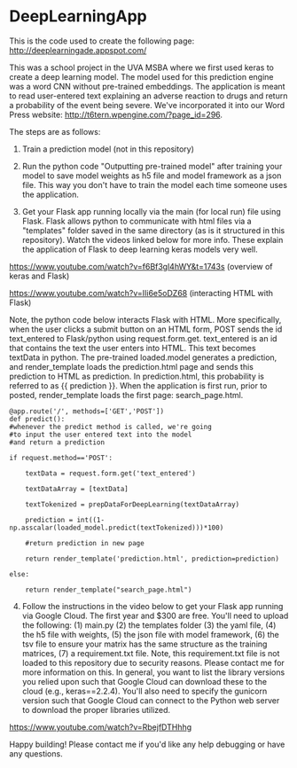 # DeepLearningApp

This is the code used to create the following page: http://deeplearningade.appspot.com/

This was a school project in the UVA MSBA where we first used keras to create a deep learning model. The model used for this prediction engine was a word CNN without pre-trained embeddings. The application is meant to read user-entered text explaining an adverse reaction to drugs and return a probability of the event being severe. We've incorporated it into our Word Press website: http://t6tern.wpengine.com/?page_id=296.

The steps are as follows:

1. Train a prediction model (not in this repository)

2. Run the python code "Outputting pre-trained model" after training your model to save model weights as h5 file and model framework as a json file. This way you don't have to train the model each time someone uses the application.

3. Get your Flask app running locally via the main (for local run) file using Flask. Flask allows python to communicate with html files via a "templates" folder saved in the same directory (as is it structured in this repository). Watch the videos linked below for more info. These explain the application of Flask to deep learning keras models very well.

https://www.youtube.com/watch?v=f6Bf3gl4hWY&t=1743s (overview of keras and Flask)

https://www.youtube.com/watch?v=IIi6e5oDZ68 (interacting HTML with Flask)

Note, the python code below interacts Flask with HTML. More specifically, when the user clicks a submit button on an HTML form, POST sends the id text_entered to Flask/python using request.form.get. text_entered is an id that contains the text the user enters into HTML. This text becomes textData in python. The pre-trained loaded.model generates a prediction, and render_template loads the prediction.html page and sends this prediction to HTML as prediction. In prediction.html, this probability is referred to as {{ prediction }}. When the application is first run, prior to posted, render_template loads the first page: search_page.html.


    @app.route('/', methods=['GET','POST'])
    def predict():
    #whenever the predict method is called, we're going    
    #to input the user entered text into the model
    #and return a prediction
    
    if request.method=='POST':
    
        textData = request.form.get('text_entered')
        
        textDataArray = [textData]

        textTokenized = prepDataForDeepLearning(textDataArray)

        prediction = int((1-np.asscalar(loaded_model.predict(textTokenized)))*100)

        #return prediction in new page
        
        return render_template('prediction.html', prediction=prediction)
        
    else:
    
        return render_template("search_page.html")  

4. Follow the instructions in the video below to get your Flask app running via Google Cloud. The first year and $300 are free. You'll need to upload the following: (1) main.py (2) the templates folder (3) the yaml file, (4) the h5 file with weights, (5) the json file with model framework, (6) the tsv file to ensure your matrix has the same structure as the training matrices, (7) a requirement.txt file. Note, this requirement.txt file is not loaded to this repository due to security reasons. Please contact me for more information on this. In general, you want to list the library versions you relied upon such that Google Cloud can download these to the cloud (e.g., keras==2.2.4). You'll also need to specify the gunicorn version such that Google Cloud can connect to the Python web server to download the proper libraries utilized. 

https://www.youtube.com/watch?v=RbejfDTHhhg

Happy building! Please contact me if you'd like any help debugging or have any questions.

